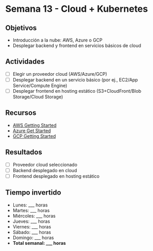 # Semana 13 - Cloud + Kubernetes

## Objetivos
- Introducción a la nube: AWS, Azure o GCP
- Desplegar backend y frontend en servicios básicos de cloud

## Actividades
- [ ] Elegir un proveedor cloud (AWS/Azure/GCP)
- [ ] Desplegar backend en un servicio básico (por ej., EC2/App Service/Compute Engine)
- [ ] Desplegar frontend en hosting estático (S3+CloudFront/Blob Storage/Cloud Storage)

## Recursos
- [AWS Getting Started](https://aws.amazon.com/getting-started/)
- [Azure Get Started](https://learn.microsoft.com/azure)
- [GCP Getting Started](https://cloud.google.com/docs)

## Resultados
- [ ] Proveedor cloud seleccionado
- [ ] Backend desplegado en cloud
- [ ] Frontend desplegado en hosting estático

## Tiempo invertido
- Lunes: ___ horas
- Martes: ___ horas
- Miércoles: ___ horas
- Jueves: ___ horas
- Viernes: ___ horas
- Sábado: ___ horas
- Domingo: ___ horas
- **Total semanal: ___ horas**
